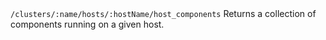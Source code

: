 
  <tr>
    <td>
<code>/clusters/:name/hosts/:hostName/host_components</code>
    </td>
    <td>
Returns a collection of components running on a given host.
    </td>
  </tr>
